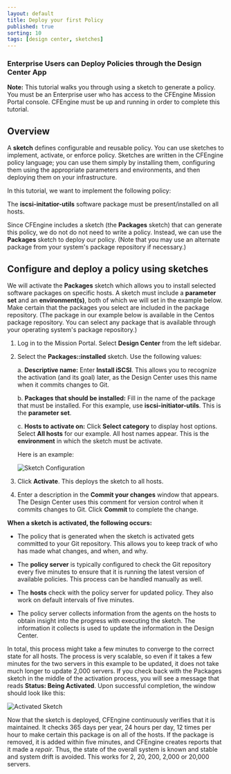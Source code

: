 ```yaml
---
layout: default
title: Deploy your first Policy
published: true
sorting: 10
tags: [design center, sketches]
---
```


### Enterprise Users can Deploy Policies through the Design Center App

**Note:** This tutorial walks you 
through using a sketch to generate a policy. You must be an Enterprise user who has access 
to the CFEngine Mission Portal console. CFEngine must be up and running in order to complete 
this tutorial.  

## Overview 

A **sketch** defines configurable and reusable policy. You can use sketches to implement,
activate, or enforce policy. Sketches are written in the CFEngine 
policy language; you can use them simply by installing them, configuring them 
using the appropriate parameters and environments, and then deploying them on your infrastructure. 

In this tutorial, we want to implement the following policy: 

The **iscsi-initatior-utils** software package must be present/installed on all hosts. 

Since CFEngine includes a sketch (the **Packages** sketch) that can generate this 
policy, we do not do not need to write a policy. Instead, we can use the **Packages** sketch 
to deploy our policy. (Note that you may use an alternate package from your 
system's package repository if necessary.)

## Configure and deploy a policy using sketches
We will activate the **Packages** sketch which allows you to install selected software
packages on specific hosts. A sketch must include a **parameter set** and an **environment(s)**, both of which
we will set in the example below. Make certain that the packages you select are included in the 
package repository. (The package in our example below is available in the Centos package repository. You
can select any package that is available through your operating system's package repository.)

1. Log in to the Mission Portal. Select **Design Center** from the left sidebar.

2. Select the **Packages::installed** sketch. Use the following values:

	a. **Descriptive name:** Enter **Install iSCSI**. This allows you to recognize the activation 
   (and its goal) later, as the Design Center uses this name when it commits changes to Git.
   
	b. **Packages that should be installed:** Fill in the name of the package that must be installed.
   For this example, use **iscsi-initiator-utils**. This is the **parameter set**. 
   
	c. **Hosts to activate on:** Click **Select category** to display host options. Select **All hosts**
   for our example. All host names appear. This is the **environment** in which the sketch
   must be activate.
   
   Here is an example:
   
   ![Sketch Configuration](Sketch.png)
   
3. Click **Activate**. This deploys the sketch to all hosts.

4. Enter a description in the **Commit your changes** window that appears. The Design Center
   uses this comment for version control when it commits changes to Git.
   Click **Commit** to complete the change.

**When a sketch is activated, the following occurs:**   

* The policy that is generated when the sketch is activated gets committed to your Git repository. 
This allows you to keep track of who has made what changes, and when, and why.

* The **policy server** is typically configured to check the Git repository every five minutes to ensure
that it is running the latest version of available policies. This process can be handled manually as well.

* The **hosts** check with the policy server for updated policy. They also work on default intervals of five minutes.

* The policy server collects information from the agents on the hosts to obtain insight 
   into the progress with executing the sketch. The information it collects is used to update 
   the information in the Design Center.
   
In total, this process might take a few minutes to converge to the correct state for all hosts. 
The process is very scalable, so even if it takes a few minutes for the two servers in this 
example to be updated, it does not take much longer to update 2,000 servers.
If you check back with the Packages sketch in the middle of the activation process, you will 
see a message that reads **Status: Being Activated**. Upon successful completion, the window 
should look like this:

![Activated Sketch](Activated-sketch.png)

Now that the sketch is deployed, CFEngine continuously verifies that it is maintained. It checks 
365 days per year, 24 hours per day, 12 times per hour to make certain this package is on all of the hosts. 
If the package is removed, it is added within five minutes, and CFEngine creates reports that it 
made a _repair_. Thus, the state of the overall system is known and stable and system drift is avoided. 
This works for 2, 20, 200, 2,000 or 20,000 servers.